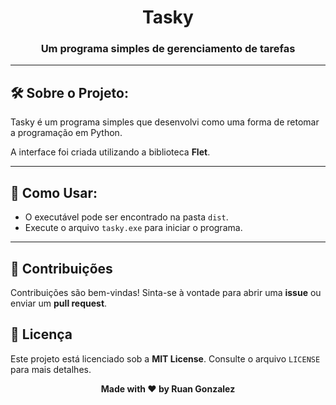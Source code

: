 <h1 align="center">Tasky</h1>
<h3 align="center">Um programa simples de gerenciamento de tarefas</h3>

---

<h2>🛠️ Sobre o Projeto:</h2>
<p>Tasky é um programa simples que desenvolvi como uma forma de retomar a programação em Python.</p>
<p>A interface foi criada utilizando a biblioteca <strong>Flet</strong>.</p>

---

<h2>🚀 Como Usar:</h2>
<ul>
    <li>O executável pode ser encontrado na pasta <code>dist</code>.</li>
    <li>Execute o arquivo <code>tasky.exe</code> para iniciar o programa.</li>
</ul>

---

<h2>🤝 Contribuições</h2>
<p>Contribuições são bem-vindas! Sinta-se à vontade para abrir uma <strong>issue</strong> ou enviar um <strong>pull request</strong>.</p>

<h2>📝 Licença</h2>
<p>Este projeto está licenciado sob a <strong>MIT License</strong>. Consulte o arquivo <code>LICENSE</code> para mais detalhes.</p>

<div align="center">
    <p align="center"><strong>Made with ❤️ by Ruan Gonzalez</strong></p>
</div>
